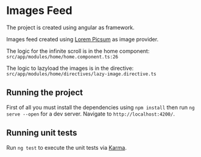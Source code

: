 # Images Feed

The project is created using angular as framework.

Images feed created using [Lorem Picsum](https://picsum.photos/) as image provider.

The logic for the infinite scroll is in the home component: `src/app/modules/home/home.component.ts:26`

The logic to lazyload the images is in the directive: `src/app/modules/home/directives/lazy-image.directive.ts`

## Running the project

First of all you must install the dependencies using `npm install` then run `ng serve --open` for a dev server. Navigate to `http://localhost:4200/`.

## Running unit tests

Run `ng test` to execute the unit tests via [Karma](https://karma-runner.github.io).
